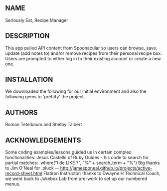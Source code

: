 ## NAME
Seriously Eat, Recipe Manager



## DESCRIPTION
This app pulled API content from Spoonacular so users can browse, save, update (add notes to) 
and/or remove recipes from their personal recipe box. Users are prompted to either log in to their 
existing account or create a new one.



## INSTALLATION
We downloaded the following for our initial environment and also the following gems to 'prettify' the project.


## AUTHORS
Roman Tetelbaum and Shelby Talbert


## ACKNOWLEDGEMENTS
Some coding examples/lessons guided us in certain complex functionalities:
Jesus Castello of Ruby Guides - his code to search for partial matches: .where("title LIKE ?", "%" + search_term + "%")
Big thanks to Jim O'Neal for .pluck -- http://jamesponeal.github.io/projects/active-record-sheet.html
Flatiron Instructor: thanks to Dwayne H Technical Coach, we went back to Jukebox Lab from pre-work 
to set up our numbered menus.
